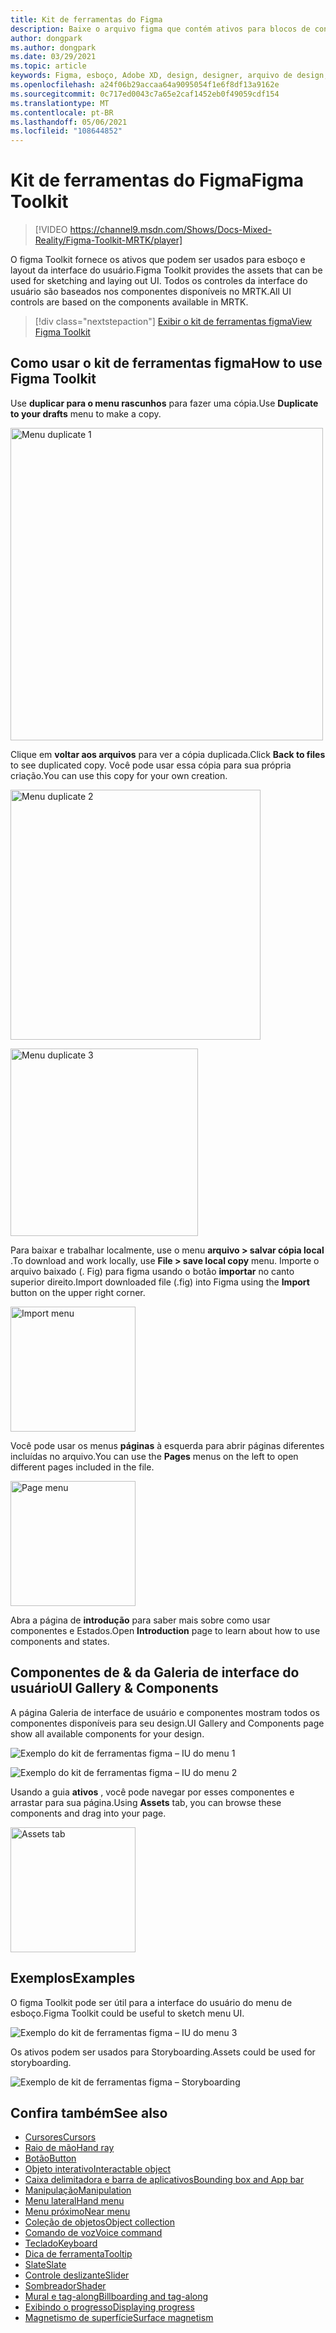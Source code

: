 ```yaml
---
title: Kit de ferramentas do Figma
description: Baixe o arquivo figma que contém ativos para blocos de construção de interface do usuário comuns.
author: dongpark
ms.author: dongpark
ms.date: 03/29/2021
ms.topic: article
keywords: Figma, esboço, Adobe XD, design, designer, arquivo de design, design de UX, HoloLens, MRTK, kit de ferramentas de realidade misturada
ms.openlocfilehash: a24f06b29accaa64a9095054f1e6f8df13a9162e
ms.sourcegitcommit: 0c717ed0043c7a65e2caf1452eb0f49059cdf154
ms.translationtype: MT
ms.contentlocale: pt-BR
ms.lasthandoff: 05/06/2021
ms.locfileid: "108644852"
---
```

# <a name="figma-toolkit"></a><span data-ttu-id="7ca1a-104">Kit de ferramentas do Figma</span><span class="sxs-lookup"><span data-stu-id="7ca1a-104">Figma Toolkit</span></span>

> [!VIDEO https://channel9.msdn.com/Shows/Docs-Mixed-Reality/Figma-Toolkit-MRTK/player]

<span data-ttu-id="7ca1a-105">O figma Toolkit fornece os ativos que podem ser usados para esboço e layout da interface do usuário.</span><span class="sxs-lookup"><span data-stu-id="7ca1a-105">Figma Toolkit provides the assets that can be used for sketching and laying out UI.</span></span> <span data-ttu-id="7ca1a-106">Todos os controles da interface do usuário são baseados nos componentes disponíveis no MRTK.</span><span class="sxs-lookup"><span data-stu-id="7ca1a-106">All UI controls are based on the components available in MRTK.</span></span> 

> [!div class="nextstepaction"]
> [<span data-ttu-id="7ca1a-107">Exibir o kit de ferramentas figma</span><span class="sxs-lookup"><span data-stu-id="7ca1a-107">View Figma Toolkit</span></span>](https://www.figma.com/file/ltLag9SxjUIyLQFsp7NNE7/Mixed-Reality-Toolkit-for-Figma?node-id=116%3A4)

## <a name="how-to-use-figma-toolkit"></a><span data-ttu-id="7ca1a-108">Como usar o kit de ferramentas figma</span><span class="sxs-lookup"><span data-stu-id="7ca1a-108">How to use Figma Toolkit</span></span>
<span data-ttu-id="7ca1a-109">Use **duplicar para o menu rascunhos** para fazer uma cópia.</span><span class="sxs-lookup"><span data-stu-id="7ca1a-109">Use **Duplicate to your drafts** menu to make a copy.</span></span>

<img src="images/UX_Figma_Use1.png" width="500px" alt="Menu duplicate 1"><br>

<span data-ttu-id="7ca1a-110">Clique em **voltar aos arquivos** para ver a cópia duplicada.</span><span class="sxs-lookup"><span data-stu-id="7ca1a-110">Click **Back to files** to see duplicated copy.</span></span> <span data-ttu-id="7ca1a-111">Você pode usar essa cópia para sua própria criação.</span><span class="sxs-lookup"><span data-stu-id="7ca1a-111">You can use this copy for your own creation.</span></span>

<img src="images/UX_Figma_Use2.png" width="400px" alt="Menu duplicate 2"><br>

<img src="images/UX_Figma_Use3.png" width="300px" alt="Menu duplicate 3"><br>

<span data-ttu-id="7ca1a-112">Para baixar e trabalhar localmente, use o menu **arquivo > salvar cópia local** .</span><span class="sxs-lookup"><span data-stu-id="7ca1a-112">To download and work locally, use **File > save local copy** menu.</span></span> <span data-ttu-id="7ca1a-113">Importe o arquivo baixado (. Fig) para figma usando o botão **importar** no canto superior direito.</span><span class="sxs-lookup"><span data-stu-id="7ca1a-113">Import downloaded file (.fig) into Figma using the **Import** button on the upper right corner.</span></span>

<img src="images/UX_FigmaToolkit_Import.png" width="200px" alt="Import menu"><br>

<span data-ttu-id="7ca1a-114">Você pode usar os menus **páginas** à esquerda para abrir páginas diferentes incluídas no arquivo.</span><span class="sxs-lookup"><span data-stu-id="7ca1a-114">You can use the **Pages** menus on the left to open different pages included in the file.</span></span>

<img src="images/UX_FigmaToolkit_PageMenu.png" width="200px" alt="Page menu"><br>

<span data-ttu-id="7ca1a-115">Abra a página de **introdução** para saber mais sobre como usar componentes e Estados.</span><span class="sxs-lookup"><span data-stu-id="7ca1a-115">Open **Introduction** page to learn about how to use components and states.</span></span>

## <a name="ui-gallery--components"></a><span data-ttu-id="7ca1a-116">Componentes de & da Galeria de interface do usuário</span><span class="sxs-lookup"><span data-stu-id="7ca1a-116">UI Gallery & Components</span></span>
<span data-ttu-id="7ca1a-117">A página Galeria de interface de usuário e componentes mostram todos os componentes disponíveis para seu design.</span><span class="sxs-lookup"><span data-stu-id="7ca1a-117">UI Gallery and Components page show all available components for your design.</span></span>

![Exemplo do kit de ferramentas figma – IU do menu 1](images/UX_FigmaToolkit_Components_Menu1.png)<br>

![Exemplo do kit de ferramentas figma – IU do menu 2](images/UX_FigmaToolkit_Components_Menu2.png)<br>

<span data-ttu-id="7ca1a-120">Usando a guia **ativos** , você pode navegar por esses componentes e arrastar para sua página.</span><span class="sxs-lookup"><span data-stu-id="7ca1a-120">Using **Assets** tab, you can browse these components and drag into your page.</span></span>

<img src="images/UX_FigmaToolkit_Components_Menu3.png" width="200px" alt="Assets tab"><br>


## <a name="examples"></a><span data-ttu-id="7ca1a-121">Exemplos</span><span class="sxs-lookup"><span data-stu-id="7ca1a-121">Examples</span></span>

<span data-ttu-id="7ca1a-122">O figma Toolkit pode ser útil para a interface do usuário do menu de esboço.</span><span class="sxs-lookup"><span data-stu-id="7ca1a-122">Figma Toolkit could be useful to sketch menu UI.</span></span> 

![Exemplo do kit de ferramentas figma – IU do menu 3](images/UX_FigmaToolkit_Examples_Menu.png)<br>


<span data-ttu-id="7ca1a-124">Os ativos podem ser usados para Storyboarding.</span><span class="sxs-lookup"><span data-stu-id="7ca1a-124">Assets could be used for storyboarding.</span></span>

![Exemplo de kit de ferramentas figma – Storyboarding](images/UX_FigmaToolkit_Examples_Storyboarding.png)<br>


## <a name="see-also"></a><span data-ttu-id="7ca1a-126">Confira também</span><span class="sxs-lookup"><span data-stu-id="7ca1a-126">See also</span></span>

* [<span data-ttu-id="7ca1a-127">Cursores</span><span class="sxs-lookup"><span data-stu-id="7ca1a-127">Cursors</span></span>](cursors.md)
* [<span data-ttu-id="7ca1a-128">Raio de mão</span><span class="sxs-lookup"><span data-stu-id="7ca1a-128">Hand ray</span></span>](point-and-commit.md)
* [<span data-ttu-id="7ca1a-129">Botão</span><span class="sxs-lookup"><span data-stu-id="7ca1a-129">Button</span></span>](button.md)
* [<span data-ttu-id="7ca1a-130">Objeto interativo</span><span class="sxs-lookup"><span data-stu-id="7ca1a-130">Interactable object</span></span>](interactable-object.md)
* [<span data-ttu-id="7ca1a-131">Caixa delimitadora e barra de aplicativos</span><span class="sxs-lookup"><span data-stu-id="7ca1a-131">Bounding box and App bar</span></span>](app-bar-and-bounding-box.md)
* [<span data-ttu-id="7ca1a-132">Manipulação</span><span class="sxs-lookup"><span data-stu-id="7ca1a-132">Manipulation</span></span>](direct-manipulation.md)
* [<span data-ttu-id="7ca1a-133">Menu lateral</span><span class="sxs-lookup"><span data-stu-id="7ca1a-133">Hand menu</span></span>](hand-menu.md)
* [<span data-ttu-id="7ca1a-134">Menu próximo</span><span class="sxs-lookup"><span data-stu-id="7ca1a-134">Near menu</span></span>](near-menu.md)
* [<span data-ttu-id="7ca1a-135">Coleção de objetos</span><span class="sxs-lookup"><span data-stu-id="7ca1a-135">Object collection</span></span>](object-collection.md)
* [<span data-ttu-id="7ca1a-136">Comando de voz</span><span class="sxs-lookup"><span data-stu-id="7ca1a-136">Voice command</span></span>](voice-input.md)
* [<span data-ttu-id="7ca1a-137">Teclado</span><span class="sxs-lookup"><span data-stu-id="7ca1a-137">Keyboard</span></span>](keyboard.md)
* [<span data-ttu-id="7ca1a-138">Dica de ferramenta</span><span class="sxs-lookup"><span data-stu-id="7ca1a-138">Tooltip</span></span>](tooltip.md)
* [<span data-ttu-id="7ca1a-139">Slate</span><span class="sxs-lookup"><span data-stu-id="7ca1a-139">Slate</span></span>](slate.md)
* [<span data-ttu-id="7ca1a-140">Controle deslizante</span><span class="sxs-lookup"><span data-stu-id="7ca1a-140">Slider</span></span>](slider.md)
* [<span data-ttu-id="7ca1a-141">Sombreador</span><span class="sxs-lookup"><span data-stu-id="7ca1a-141">Shader</span></span>](shader.md)
* [<span data-ttu-id="7ca1a-142">Mural e tag-along</span><span class="sxs-lookup"><span data-stu-id="7ca1a-142">Billboarding and tag-along</span></span>](billboarding-and-tag-along.md)
* [<span data-ttu-id="7ca1a-143">Exibindo o progresso</span><span class="sxs-lookup"><span data-stu-id="7ca1a-143">Displaying progress</span></span>](progress.md)
* [<span data-ttu-id="7ca1a-144">Magnetismo de superfície</span><span class="sxs-lookup"><span data-stu-id="7ca1a-144">Surface magnetism</span></span>](surface-magnetism.md)
